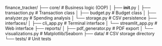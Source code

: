 finance_tracker/
├── core/                  # Business logic (OOP)
│   ├── __init__.py
│   ├── transaction.py     # Transaction class
│   ├── budget.py          # Budget class
│   ├── analyzer.py        # Spending analysis
│   └── storage.py         # CSV persistence
├── interfaces/
│   ├── cli_app.py         # Terminal interface
│   └── streamlit_app.py   # Web interface
├── reports/
│   ├── pdf_generator.py   # PDF export
│   └── visualizations.py  # Matplotlib/Seaborn
├── data/                  # CSV storage directory
└── tests/                 # Unit tests
